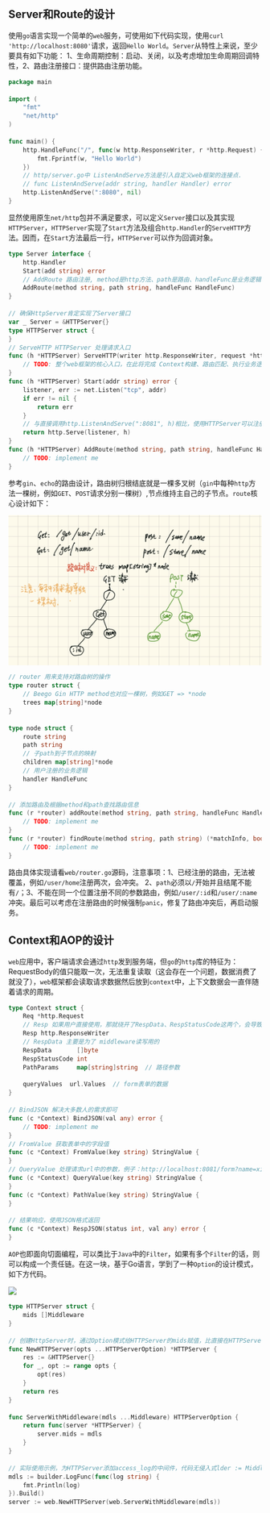 ## Server和Route的设计
使用`go`语言实现一个简单的`web`服务，可使用如下代码实现，使用`curl 'http://localhost:8080'`请求，返回`Hello World`。`Server`从特性上来说，至少要具有如下功能：
1、生命周期控制：启动、关闭，以及考虑增加生命周期回调特性，2、路由注册接口：提供路由注册功能。
```go
package main

import (
	"fmt"
	"net/http"
)

func main() {
	http.HandleFunc("/", func(w http.ResponseWriter, r *http.Request) {
		fmt.Fprintf(w, "Hello World")
	})
	// http/server.go中 ListenAndServe方法是引入自定义web框架的连接点.
	// func ListenAndServe(addr string, handler Handler) error 
	http.ListenAndServe(":8080", nil)
} 
```
显然使用原生`net/http`包并不满足要求，可以定义`Server`接口以及其实现`HTTPServer`，`HTTPServer`实现了`Start`方法及组合`http.Handler`的`ServeHTTP`方法。因而，在`Start`方法最后一行，`HTTPServer`可以作为回调对象。
```go
type Server interface {
    http.Handler
    Start(add string) error
    // AddRoute 路由注册, method是http方法、path是路由、handleFunc是业务逻辑
    AddRoute(method string, path string, handleFunc HandleFunc)
}

// 确保HttpServer肯定实现了Server接口
var _ Server = &HTTPServer{}
type HTTPServer struct {
}
// ServeHTTP HTTPServer 处理请求入口
func (h *HTTPServer) ServeHTTP(writer http.ResponseWriter, request *http.Request) { 
	// TODO: 整个web框架的核心入口，在此将完成 Context构建、路由匹配、执行业务逻辑
}
func (h *HTTPServer) Start(addr string) error {
    listener, err := net.Listen("tcp", addr)
    if err != nil {
        return err
    }
    // 与直接调用http.ListenAndServe(":8081", h)相比，使用HTTPServer可以注册callback function
    return http.Serve(listener, h)
}
func (h *HTTPServer) AddRoute(method string, path string, handleFunc HandleFunc) {
	// TODO: implement me
}
```
参考`gin`、`echo`的路由设计，路由树归根结底就是一棵多叉树（`gin`中每种`http`方法一棵树，例如`GET`、`POST`请求分别一棵树）,节点维持主自己的子节点。`route`核心设计如下：
<p>
    <img align="center" width="575px" src="imgs/web_router_tree.jpg">
</p>

```go
// router 用来支持对路由树的操作
type router struct {
	// Beego Gin HTTP method也对应一棵树，例如GET => *node
	trees map[string]*node
}

type node struct {
    route string
    path string
    // 子path到子节点的映射
    children map[string]*node
    // 用户注册的业务逻辑
    handler HandleFunc
}

// 添加路由及根据method和path查找路由信息
func (r *router) addRoute(method string, path string, handleFunc HandleFunc) {
    // TODO: implement me
}
func (r *router) findRoute(method string, path string) (*matchInfo, bool) {
    // TODO: implement me
}
```
路由具体实现请看`web/router.go`源码，注意事项：1、已经注册的路由，无法被覆盖，例如`/user/home`注册两次，会冲突。 2、`path`必须以`/`开始并且结尾不能有`/`；3、不能在同一个位置注册不同的参数路由，例如`/user/:id`和`/user/:name`冲突。最后可以考虑在注册路由的时候强制`panic`，修复了路由冲突后，再启动服务。


## Context和AOP的设计
`web`应用中，客户端请求会通过`http`发到服务端，但`go`的`http`库的特征为：RequestBody的值只能取一次，无法重复读取（这会存在一个问题，数据消费了就没了），`web`框架都会读取请求数据然后放到`context`中，上下文数据会一直伴随着请求的周期。
```go
type Context struct {
	Req *http.Request
	// Resp 如果用户直接使用，那就绕开了RespData、RespStatusCode这两个，会导致部分middleware无法运作
	Resp http.ResponseWriter
	// RespData 主要是为了 middleware读写用的
	RespData       []byte
	RespStatusCode int
	PathParams     map[string]string  // 路径参数

	queryValues  url.Values  // form表单的数据
}

// BindJSON 解决大多数人的需求即可
func (c *Context) BindJSON(val any) error {
    // TODO: implement me
}
// FromValue 获取表单中的字段值
func (c *Context) FromValue(key string) StringValue {
}
// QueryValue 处理请求url中的参数，例子：http://localhost:8081/form?name=xiaoming&age=18
func (c *Context) QueryValue(key string) StringValue {
}
func (c *Context) PathValue(key string) StringValue {
}

// 结果响应，使用JSON格式返回
func (c *Context) RespJSON(status int, val any) error {
}
```
`AOP`也即面向切面编程，可以类比于`Java`中的`Filter`，如果有多个`Filter`的话，则可以构成一个责任链。在这一块，基于Go语言，学到了一种`Option`的设计模式，如下方代码。
<p>
    <img align="center" width="575px" src="imgs/web_middlewares.jpg.jpg">
</p>

```go
type HTTPServer struct {
	mids []Middleware
}

// 创建HttpServer时，通过Option模式给HTTPServer的mids赋值，比直接在HTTPServer上提供SetMiddlewares方法优雅
func NewHTTPServer(opts ...HTTPServerOption) *HTTPServer {
    res := &HTTPServer{}
    for _, opt := range opts {
        opt(res)
    }
    return res
}

func ServerWithMiddleware(mdls ...Middleware) HTTPServerOption {
    return func(server *HTTPServer) {
        server.mids = mdls
    }
}

// 实际使用示例，为HTTPServer添加access_log的中间件，代码无侵入式lder := MiddlewareBuilder{}
mdls := builder.LogFunc(func(log string) {
    fmt.Println(log)
}).Build()
server := web.NewHTTPServer(web.ServerWithMiddleware(mdls))
```

